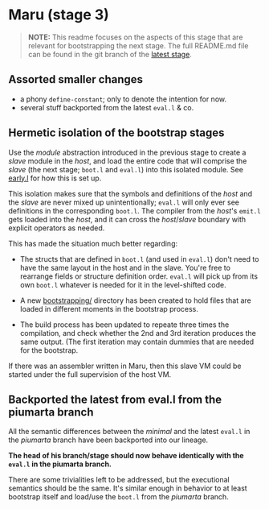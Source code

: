 # Maru (stage 3)

> **NOTE:** This readme focuses on the aspects of this stage that are relevant for bootstrapping the next stage.
> The full README.md file can be found in the git branch of the [latest stage](https://github.com/attila-lendvai/maru/).

## Assorted smaller changes

- a phony `define-constant`; only to denote the intention for now.
- several stuff backported from the latest `eval.l` & co.

## Hermetic isolation of the bootstrap stages

Use the *module* abstraction introduced in the previous stage to create a
*slave* module in the *host*, and load the entire code that will comprise
the *slave* (the next stage; `boot.l` and `eval.l`) into this isolated module.
See [early.l](bootstrapping/early.l) for how this is set up.

This isolation makes sure that the symbols and definitions of the *host* and
the *slave* are never mixed up unintentionally; `eval.l` will only ever see
definitions in the corresponding `boot.l`. The compiler from the *host*'s `emit.l`
gets loaded into the *host*, and it can cross the *host*/*slave*
boundary with explicit operators as needed.

This has made the situation much better regarding:

 - The structs that are defined in `boot.l` (and used in `eval.l`) don't need
   to have the same layout in the host and in the slave. You're free to
   rearrange fields or structure definition order. `eval.l` will pick up
   from its own `boot.l` whatever is needed for it in the level-shifted
   code.

 - A new [bootstrapping/](bootstrapping/) directory has been created
   to hold files that are loaded in different moments in the bootstrap
   process.

 - The build process has been updated to repeate three times the
   compilation, and check whether the 2nd and 3rd iteration produces
   the same output. (The first iteration may contain dummies that are
   needed for the bootstrap.

If there was an assembler written in Maru, then this slave VM
could be started under the full supervision of the host VM.

## Backported the latest from eval.l from the piumarta branch

All the semantic differences between the *minimal* and the latest `eval.l`
in the *piumarta* branch have been backported into our lineage.

**The head of his branch/stage should now behave identically with the
`eval.l` in the piumarta branch.**

There are some trivialities left to be addressed, but the executional
semantics should be the same. It's similar enough in behavior to at
least bootstrap itself and load/use the `boot.l` from the *piumarta*
branch.
